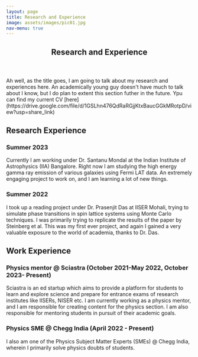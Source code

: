 ```yaml
---
layout: page
title: Research and Experience
image: assets/images/pic01.jpg
nav-menu: true
---
```


<!-- Main -->
<div id="main" class="alt">

<!-- One -->
<section id="one">
	<div class="inner">
		<header class="major">
			<h1>Research and Experience</h1>
		</header>

<!-- Content -->
<p>Ah well, as the title goes, I am going to talk about my research and experiences here. An academically young guy doesn't have much to talk about I know, but I do plan to extent this section futher in the future. Ypu can find my current CV [here](https://drive.google.com/file/d/1GSLhn476QdRaRGjjKtxBaucGGkMRotpD/view?usp=share_link)</p>
<h2 id="content">Research Experience</h2>
<div class="row">
	<div class="6u 12u$(small)">
		<h3>Summer 2023 </h3>
		<p>Currently I am working under Dr. Santanu Mondal at the Indian Institute of Astrophysics (IIA) Bangalore. Right now I am studying the high energy gamma ray emission of various galaxies using Fermi LAT data. An extremely engaging project to work on, and I am learning a lot of new things.</p>
	</div>
	<div class="6u$ 12u$(small)">
		<h3>Summer 2022</h3>
		<p>I took up a reading project under Dr. Prasenjit Das at IISER Mohali, trying to simulate phase transitions in spin lattice systems using Monte Carlo techniques. I was primarily trying to replicate the results of the paper by Steinberg et al. This was my first ever project, and again I gained a very valuable exposure to the world of academia, thanks to Dr. Das.</p>
	</div>
</div>
<h2 id="content">Work Experience</h2>
<div class="row">
	<div class="6u 12u$(medium)">
		<h3>Physics mentor @ Sciastra (October 2021-May 2022, October 2023- Present)</h3>
		<p>Sciastra is an ed startup which aims to provide a platform for students to learn and explore science and prepare for entrance exams of research institutes like IISERs, NISER etc. I am currently working as a physics mentor, and I am responsible for creating content for the physics section. I am also responsible for mentoring students in pursuit of their academic goals.</p>
	</div>
	<div class="6u$ 12u$(medium)">
		<h3>Physics SME @ Chegg India (April 2022 - Present)</h3>
		<p>I also am one of the Physics Subject Matter Experts (SMEs) @ Chegg India, wherein I primarily solve physics doubts of students.</p>
	</div>
</div>





